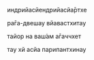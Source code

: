 индрийасйендрийасйа̄ртхе

ра̄га-двешау вйавастхитау

тайор на ваш́ам а̄гаччхет

тау хй асйа парипантхинау